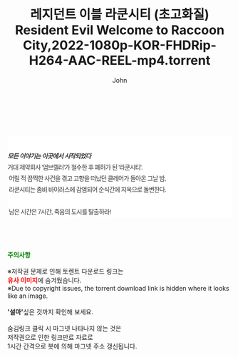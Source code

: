 ﻿---
layout: post
title:  "레지던트 이블 라쿤시티 (초고화질) Resident Evil Welcome to Raccoon City,2022-1080p-KOR-FHDRip-H264-AAC-REEL-mp4.torrent"
author: John
categories: [ 영화 ]
tags: [  ]
image:  
description: "레지던트 이블 라쿤시티 (초고화질) Resident Evil Welcome to Raccoon City,2022-1080p-KOR-FHDRip-H264-AAC-REEL-mp4 torrent 정보 공유"
toc: true
toc_sticky: true
---

<br>
<div class="view-img">
<a class="view_image" href="http://torrentmobile61.com/bbs/view_image.php?fn=%2Fdata%2Ffile%2Fmovie%2F3735182707_34jfsDiC_d879aa8405612791d8ade135dc63c9260df6a2ad.jpg" target="_blank"><img alt="" class="img-tag" content="http://torrentmobile61.com/data/file/movie/3735182707_34jfsDiC_d879aa8405612791d8ade135dc63c9260df6a2ad.jpg" itemprop="image" src="http://torrentmobile61.com/data/file/movie/3735182707_34jfsDiC_d879aa8405612791d8ade135dc63c9260df6a2ad.jpg"/></a><a class="view_image" href="http://torrentmobile61.com/bbs/view_image.php?fn=%2Fdata%2Ffile%2Fmovie%2F3735182707_7UF9YWTd_8899553dd3931967dddbaf272e5e9daef7403c59.jpg" target="_blank"><img alt="" class="img-tag" content="http://torrentmobile61.com/data/file/movie/3735182707_7UF9YWTd_8899553dd3931967dddbaf272e5e9daef7403c59.jpg" itemprop="image" src="http://torrentmobile61.com/data/file/movie/3735182707_7UF9YWTd_8899553dd3931967dddbaf272e5e9daef7403c59.jpg"/></a></div><div class="view-content" itemprop="description">
<p><br/></p><div class="title_area" style="margin:0px 0px 9px;padding:0px;list-style:none;font-size:12px;font-family:'나눔고딕', NanumGothic, '돋움', Dotum, Helvetica, 'AppleSDGothicNeo-Medium', AppleGothic, sans-serif;height:30px;float:none;background-color:rgb(255,255,255);"><h4 class="h_story" style="margin:5px 10px 0px 0px;padding:0px;list-style:none;font-size:12px;font-family:'돋움', sans-serif;height:18px;width:49px;background:url(&quot;https://ssl.pstatic.net/static/movie/2020/10/h_tx_sp5.png&quot;) no-repeat 0px -17px;float:left;"><strong class="blind" style="margin:0px;padding:0px;list-style:none;font-size:0px;font-family:inherit;color:inherit;width:1px;height:1px;line-height:0;">줄거리</strong></h4></div><h5 class="h_tx_story" style="margin:-7px 0px 1px;padding:0px;list-style:none;font-size:14px;font-family:'나눔고딕', NanumGothic, Helvetica, sans-serif;color:rgb(51,51,51);background-image:url(&quot;https://ssl.pstatic.net/static/movie/2014/01/blank.gif&quot;);letter-spacing:-1px;line-height:25px;background-color:rgb(255,255,255);">모든 이야기는 이곳에서 시작되었다</h5><p class="con_tx" style="margin-top:-1px;margin-bottom:-6px;list-style:none;font-size:14px;font-family:'나눔고딕', NanumGothic, '돋움', Dotum, Helvetica, 'AppleSDGothicNeo-Medium', AppleGothic, sans-serif;color:rgb(51,51,51);background-image:url(&quot;https://ssl.pstatic.net/static/movie/2014/01/blank.gif&quot;);letter-spacing:-1px;line-height:25px;background-color:rgb(255,255,255);">거대 제약회사 '엄브렐러'가 철수한 후 폐허가 된 '라쿤시티'.<br style="list-style:none;font-size:12px;font-family:'돋움', sans-serif;color:rgb(0,0,0);"/> 어릴 적 끔찍한 사건을 겪고 고향을 떠났던 클레어가 돌아온 그날 밤,<br style="list-style:none;font-size:12px;font-family:'돋움', sans-serif;color:rgb(0,0,0);"/> 라쿤시티는 좀비 바이러스에 감염되어 순식간에 지옥으로 돌변한다.<br style="list-style:none;font-size:12px;font-family:'돋움', sans-serif;color:rgb(0,0,0);"/> <br style="list-style:none;font-size:12px;font-family:'돋움', sans-serif;color:rgb(0,0,0);"/> 남은 시간은 7시간, 죽음의 도시를 탈출하라!</p> </div>
    
<br><br><br>
<p data-ke-size="size16"><b><span style="color: green;">주의사항</span></b><br /><br />※저작권 문제로 인해 토렌트 다운로드 링크는<br /><b><span style="color: red;">유사 이미지</span></b>에 숨겨뒀습니다.<br />※Due to copyright issues, the torrent download link is hidden where it looks like an image.<br /><br /><b>'설마'</b>싶은 것까지 확인해 보세요.<br /><br />숨김링크 클릭 시 마그넷 나타나지 않는 것은<br />저작권으로 인한 링크만료 자료로<br />1시간 간격으로 봇에 의해 마그넷 주소 갱신됩니다.</p>
